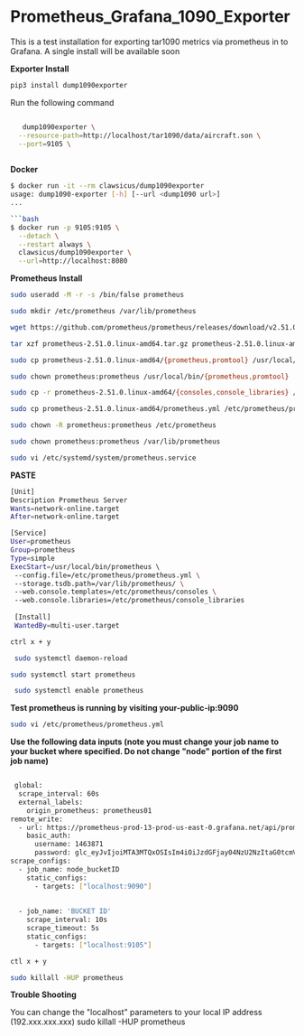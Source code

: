 # Prometheus_Grafana_1090_Exporter 

This is a test installation for exporting tar1090 metrics via prometheus in to Grafana. A single install will be available soon 

**Exporter Install** 

```bash
pip3 install dump1090exporter
```

Run the following command

```bash

   dump1090exporter \
  --resource-path=http://localhost/tar1090/data/aircraft.son \
  --port=9105 \
  
```

**Docker** 

```bash
$ docker run -it --rm clawsicus/dump1090exporter
usage: dump1090-exporter [-h] [--url <dump1090 url>]
...

```bash
$ docker run -p 9105:9105 \
  --detach \
  --restart always \
  clawsicus/dump1090exporter \
  --url=http://localhost:8080
```
  








**Prometheus Install**

```bash
sudo useradd -M -r -s /bin/false prometheus
```
```bash
sudo mkdir /etc/prometheus /var/lib/prometheus
```

```bash
wget https://github.com/prometheus/prometheus/releases/download/v2.51.0/prometheus-2.51.0.linux-amd64.tar.gz
```

```bash
tar xzf prometheus-2.51.0.linux-amd64.tar.gz prometheus-2.51.0.linux-amd64/
```

```bash
sudo cp prometheus-2.51.0.linux-amd64/{prometheus,promtool} /usr/local/bin/
```

```bash
sudo chown prometheus:prometheus /usr/local/bin/{prometheus,promtool}
```

```bash
sudo cp -r prometheus-2.51.0.linux-amd64/{consoles,console_libraries} /etc/prometheus/
``` 

```bash
sudo cp prometheus-2.51.0.linux-amd64/prometheus.yml /etc/prometheus/prometheus.yml
``` 

```bash
sudo chown -R prometheus:prometheus /etc/prometheus
```

```bash
sudo chown prometheus:prometheus /var/lib/prometheus
```

```bash
sudo vi /etc/systemd/system/prometheus.service  
```
**PASTE**

```bash
[Unit] 
Description Prometheus Server 
Wants=network-online.target 
After=network-online.target 

[Service] 
User=prometheus 
Group=prometheus
Type=simple
ExecStart=/usr/local/bin/prometheus \ 
 --config.file=/etc/prometheus/prometheus.yml \ 
 --storage.tsdb.path=/var/lib/prometheus/ \ 
 --web.console.templates=/etc/prometheus/consoles \ 
 --web.console.libraries=/etc/prometheus/console_libraries 
 
 [Install] 
 WantedBy=multi-user.target
```

 ```bash
 ctrl x + y
 ```

```bash
 sudo systemctl daemon-reload
```

 ```bash
 sudo systemctl start prometheus
```

```bash
 sudo systemctl enable prometheus
```
 
 **Test prometheus is running by visiting your-public-ip:9090**

 ```bash
 sudo vi /etc/prometheus/prometheus.yml
```
 
 **Use the following data inputs (note you must change your job name to your bucket where specified. Do not change "node" portion of the first job name)** 

```bash

 global:
  scrape_interval: 60s
  external_labels:
    origin_prometheus: prometheus01
remote_write:
  - url: https://prometheus-prod-13-prod-us-east-0.grafana.net/api/prom/push
    basic_auth:
      username: 1463871
      password: glc_eyJvIjoiMTA3MTQxOSIsIm4iOiJzdGFjay04NzU2NzItaG0tcmVhZC1uZXdfZGVmbGkiLCJrIjoiQzd4dDFCNEtRN2o3QTJnSjZ1bTYxMEtKIiwibSI6eyJyIjoicHJvZC11cy1lYXN0LTAifX0=
scrape_configs:
  - job_name: node_bucketID
    static_configs:
      - targets: ["localhost:9090"]
 
 
  - job_name: 'BUCKET ID'
    scrape_interval: 10s
    scrape_timeout: 5s
    static_configs:
      - targets: ["localhost:9105"]
```

 ```bash     
 ctl x + y
```

```bash
sudo killall -HUP prometheus
 ```

**Trouble Shooting** 

You can change the "localhost" parameters to your local IP address (192.xxx.xxx.xxx)
 sudo killall -HUP prometheus
